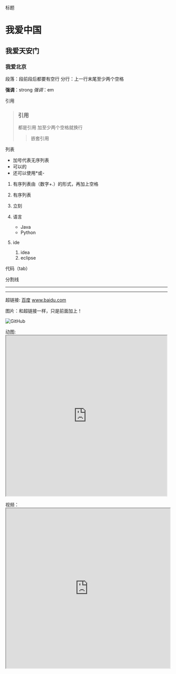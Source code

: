 
标题
# 我爱中国

## 我爱天安门

### 我爱北京

段落：段前段后都要有空行
分行：上一行末尾至少两个空格

**强调**：strong
*强调*：em

引用
> ### 引用
> 都是引用
> 加至少两个空格就换行
> >嵌套引用

列表
+ 加号代表无序列表
+ 可以的
+ 还可以使用*或-

1. 有序列表由（数字+.）的形式，再加上空格
2. 有序列表
3. 立刻


1. 语言
    - Java
    - Python
2. ide
    1. idea
    2. eclipse

代码（tab）
    <html>
        <head></head>
        <body></body>
    </html>

分割线
***

---

超链接: [百度](http://www.baidu.com/)
www.baidu.com



图片：和超链接一样，只是前面加上！

![GitHub](https://avatars2.githubusercontent.com/u/3265208?v=3&s=100 "GitHub,Social Coding")

动图:<iframe height=500 width=500 src="http://ww4.sinaimg.cn/mw690/e75a115bgw1f3rrbzv1m8g209v0diqv7.gif"></iframe>

视频：<iframe height=498 width=510 src="http://player.youku.com/embed/XNjcyMDU4Njg0"></iframe>
